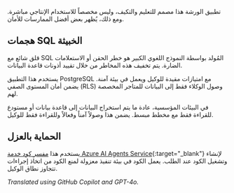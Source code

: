 تطبيق الورشة هذا مصمم للتعليم والتكيف، وليس مخصصاً للاستخدام الإنتاجي مباشرة. ومع ذلك، يُظهر بعض أفضل الممارسات للأمان.

## هجمات SQL الخبيثة

قلق شائع مع SQL المُولد بواسطة النموذج اللغوي الكبير هو خطر الحقن أو الاستعلامات الضارة. يتم تخفيف هذه المخاطر من خلال تقييد أذونات قاعدة البيانات.

يستخدم هذا التطبيق PostgreSQL مع امتيازات مقيدة للوكيل ويعمل في بيئة آمنة. يضمن أمان المستوى الصفي (RLS) وصول الوكلاء فقط إلى البيانات للمتاجر المخصصة لهم.

في البيئات المؤسسية، عادة ما يتم استخراج البيانات إلى قاعدة بيانات أو مستودع للقراءة فقط مع مخطط مبسط. يضمن هذا وصولاً آمناً وفعالاً وللقراءة فقط للوكيل.

## الحماية بالعزل

يستخدم هذا [مفسر كود خدمة Azure AI Agents Service](https://learn.microsoft.com/azure/ai-services/agents/how-to/tools/code-interpreter?view=azure-python-preview&tabs=python&pivots=overview){:target="_blank"} لإنشاء وتشغيل الكود عند الطلب. يعمل الكود في بيئة تنفيذ معزولة لمنع الكود من اتخاذ إجراءات تتجاوز نطاق الوكيل.

*Translated using GitHub Copilot and GPT-4o.*

